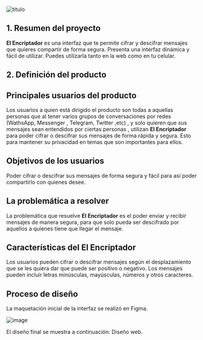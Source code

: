 ![titulo](https://user-images.githubusercontent.com/87873460/137770754-d1a16e76-b81d-4dc8-b9b8-e942bbd8fbb1.JPG)
## 1. Resumen del proyecto
**El Encriptador** es una interfaz que te permite cifrar y descifrar mensajes que quieres compartir de forma segura. Presenta una interfaz dinámica y fácil de utilizar. Puedes utilizarla tanto en la web como en tu celular.

## 2. Definición del producto

## Principales usuarios del producto

Los usuarios a quien está dirigido el producto son todas a aquellas personas que al tener varios grupos de conversaciones por redes (WathsApp, Messenger , Telegram, Twitter ,etc) , y solo quieren que sus  mensajes sean entendidos por ciertas personas , utilizan **El Encriptador** para poder cifrar o descifrar sus mensajes de forma rápida y segura. Esto para mantener su privacidad en temas que son importantes para ellos.

## Objetivos de los usuarios	
Poder cifrar o descifrar sus mensajes de forma segura y fácil para así poder compartirlo con quienes desee.

## La problemática a resolver
La problemática que resuelve **El Encriptador** es el poder enviar y recibir mensajes de manera segura, para que solo pueda ser descifrado por aquellos a quienes tiene que llegar el mensaje.

## Características del **El Encriptador**
Los usuarios pueden cifrar o descifrar mensajes según el desplazamiento que se les quiera dar que puede ser positivo o negativo. Los mensajes pueden incluir letras minúsculas, mayúsculas, números y otros caracteres. 

## Proceso de diseño
La maquetación inicial de la interfaz se realizó en Figma.

![image](https://user-images.githubusercontent.com/87873460/137358785-16713c92-2ad0-48c3-a790-321fff64e4c5.png)

El diseño final se muestra a continuación:
Diseño web.



